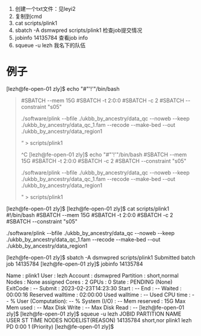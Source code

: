 1. 创建一个txt文件：见leyi2
2. 复制到cmd
3. cat scripts/plink1
4. sbatch -A dsmwpred scripts/plink1 检查job提交情况
5. jobinfo 14135784 查看job info
6. squeue -u lezh 我名下的队伍


# 例子
[lezh@fe-open-01 zly]$ echo "#"'!'"/bin/bash
> #SBATCH --mem 15G
> #SBATCH -t 2:0:0
> #SBATCH -c 2
> #SBATCH --constraint \"s05\"
>
> ./software/plink --bfile ./ukbb_by_ancestry/data_qc --noweb --keep ./ukbb_by_ancestry/data_qc_1.fam --recode --make-bed --out ./ukbb_by_ancestry/data_region1
>
> “ > scripts/plink1
>
> ^C
[lezh@fe-open-01 zly]$ echo "#"'!'"/bin/bash
> #SBATCH --mem 15G
> #SBATCH -t 2:0:0
> #SBATCH -c 2
> #SBATCH --constraint \"s05\"
>
> ./software/plink --bfile ./ukbb_by_ancestry/data_qc --noweb --keep ./ukbb_by_ancestry/data_qc_1.fam --recode --make-bed --out ./ukbb_by_ancestry/data_region1
>
> " > scripts/plink1

[lezh@fe-open-01 zly]$
[lezh@fe-open-01 zly]$ cat scripts/plink1
#!/bin/bash
#SBATCH --mem 15G
#SBATCH -t 2:0:0
#SBATCH -c 2
#SBATCH --constraint "s05"

./software/plink --bfile ./ukbb_by_ancestry/data_qc --noweb --keep ./ukbb_by_ancestry/data_qc_1.fam --recode --make-bed --out ./ukbb_by_ancestry/data_region1


[lezh@fe-open-01 zly]$ sbatch -A dsmwpred scripts/plink1
Submitted batch job 14135784
[lezh@fe-open-01 zly]$ jobinfo 14135784

Name                : plink1
User                : lezh
Account             : dsmwpred
Partition           : short,normal
Nodes               : None assigned
Cores               : 2
GPUs                : 0
State               : PENDING (None)
ExitCode            : --
Submit              : 2023-02-23T14:23:30
Start               : --
End                 : --
Waited              : 00:00:16
Reserved walltime   : 02:00:00
Used walltime       : --
Used CPU time       : --
% User (Computation): --
% System (I/O)      : --
Mem reserved        : 15G
Max Mem used        : --
Max Disk Write      : --
Max Disk Read       : --
[lezh@fe-open-01 zly]$
[lezh@fe-open-01 zly]$ squeue -u lezh
             JOBID PARTITION     NAME     USER ST       TIME  NODES NODELIST(REASON)
          14135784 short,nor   plink1     lezh PD       0:00      1 (Priority)
[lezh@fe-open-01 zly]$